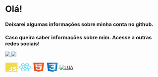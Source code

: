 # Olá! 

### Deixarei algumas informações sobre minha conta no github.
### Caso queira saber informações sobre mim. Acesse a outras redes sociais!
 <div>
  <a href="https://github.com/lucasjcruz">
  <img height="180em" src="https://github-readme-stats.vercel.app/api?username=lucasjcruz&theme=react&include_all_commits=true&count_private=true"/>
  <img height="180em" src="https://github-readme-stats.vercel.app/api/top-langs/?username=lucasjcruz&layout=compact&langs_count=7&theme=react"/>
</div>
<div style="display: inline_block"><br>
  <img href="https://www.javascript.com/" align="center" alt="Js" height="30" width="40" src="https://raw.githubusercontent.com/devicons/devicon/master/icons/javascript/javascript-plain.svg">
  <img href="https://reactjs.org/" align="center" alt="React" height="30" width="40" src="https://raw.githubusercontent.com/devicons/devicon/master/icons/react/react-original.svg">
  <img href="https://developer.mozilla.org/en-US/docs/Glossary/HTML5" align="center" alt="HTML" height="30" width="40" src="https://raw.githubusercontent.com/devicons/devicon/master/icons/html5/html5-original.svg">
  <img href="https://developer.mozilla.org/pt-BR/docs/Web/CSS" align="center" alt="CSS" height="30" width="40" src="https://raw.githubusercontent.com/devicons/devicon/master/icons/css3/css3-original.svg">
  <img href="https://www.lua.org/" align="center" alt="LUA" height="30" width="40" src="https://upload.wikimedia.org/wikipedia/commons/c/cf/Lua-Logo.svg">
</div>
